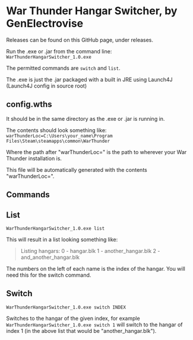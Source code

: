 # War Thunder Hangar Switcher, by GenElectrovise

Releases can be found on this GitHub page, under releases.

Run the .exe or .jar from the command line: `WarThunderHangarSwitcher_1.0.exe`

The permitted commands are `switch` and `list`.

The .exe is just the .jar packaged with a built in JRE using Launch4J (Launch4J config in source root)

## config.wths

It should be in the same directory as the .exe or .jar is running in.

The contents should look something like: `warThunderLoc=C:\Users\your_name\Program Files\Steam\steamapps\common\WarThunder`

Where the path after "warThunderLoc=" is the path to wherever your War Thunder installation is.

This file will be automatically generated with the contents "warThunderLoc=".

## Commands

## List

`WarThunderHangarSwitcher_1.0.exe list`

This will result in a list looking something like:
 > Listing hangars:
 > 0 - hangar.blk
 > 1 - another_hangar.blk
 > 2 - and_another_hangar.blk

The numbers on the left of each name is the index of the hangar. You will need this for the switch command.

## Switch

`WarThunderHangarSwitcher_1.0.exe switch INDEX`

Switches to the hangar of the given index, for example `WarThunderHangarSwitcher_1.0.exe switch 1` will switch to the hangar of index 1 (in the above list that would be "another_hangar.blk").